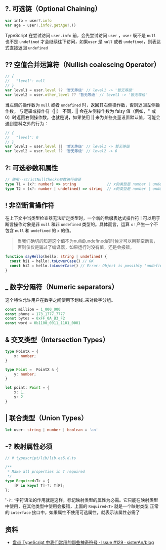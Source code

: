 ## ?. 可选链（Optional Chaining）
```typescript
var info = user?.info
var age = user?.info?.getAge?.()
```
TypeScript 在尝试访问 `user.info` 前，会先尝试访问 `user` ，`user` 既不是 `null` 也不是 `undefined` 才会继续往下访问，如果`user` 是 `null` 或者 `undefined`，则表达式直接返回 `undefined`
## ?? 空值合并运算符（Nullish coalescing Operator）
```typescript
// {
//   "level": null
// }
var level1 = user.level ?? '暂无等级' // level1 -> '暂无等级'
var level2 = user.other_level ?? '暂无等级' // level1 -> '暂无等级'
```
当左侧的操作数为 `null` 或者 `undefined` 时，返回其右侧操作数，否则返回左侧操作数。
与逻辑或操作符（||） 不同，|| 会在左侧操作数为 falsy 值（例如，'' 或 0）时返回右侧操作数。也就是说，如果使用 || 来为某些变量设置默认值，可能会遇到意料之外的行为：
```typescript
// {
//   "level": 0   
// }
var level1 = user.level || '暂无等级' // level1 -> 暂无等级
var level2 = user.level ?? '暂无等级' // level2 -> 0
```
## ?: 可选参数和属性
```typescript
// 使用--strictNullChecks参数进行编译
type T1 = (x?: number) => string              // x的类型是 number | undefined
type T2 = (x?: number | undefined) => string  // x的类型是 number | undefined
```
## ! 非空断言操作符
在上下文中当类型检查器无法断定类型时，一个新的后缀表达式操作符 ! 可以用于断言操作对象是非 `null` 和非 `undefined` 类型的。具体而言，运算 `x!` 产生一个不包含 `null` 和 `undefined` 的 `x` 的值。
> 当我们确切的知道这个值不为null或undefined的时候才可以用非空断言，否则仅仅是骗过了编译器，如果运行时没有值，还是会报错。

```typescript
function sayHello(hello: string | undefined) {
  const hi1 = hello!.toLowerCase() // OK
  const hi2 = hello.toLowerCase() // Error: Object is possibly 'undefined'
}
```
## _ 数字分隔符（Numeric separators）
这个特性允许用户在数字之间使用下划线_来对数字分组。
```typescript
const million = 1_000_000
const phone = 173_1777_7777
const bytes = 0xFF_0A_B3_F2
const word = 0b1100_0011_1101_0001
```
## & 交叉类型（Intersection Types）
```typescript
type PointX = {
	x: number;
}

type Point =  PointX & {
	y: number;
}

let point: Point = {
    x: 1,
    y: 2
}
```
## | 联合类型（Union Types）
```typescript
let user: string | number | boolean = 'an'
```
## -? 映射属性必须
```typescript
// # typescript/lib/lib.es5.d.ts

/**
 * Make all properties in T required
 */
type Required<T> = {
    [P in keyof T]-?: T[P];
};
```
'`-?:'`字符语法的作用就是这样，标记映射类型的属性为必需。它只能在映射类型中使用，在其他类型中使用会报错，上面的 `Required<T>` 就是一个映射类型
正常的 `interface` 接口中，如果属性不使用可选属性，就表示该属性必需了

## 资料

- [盘点 TypeScript 中我们常用的那些神奇符号 · Issue #129 · sisterAn/blog](https://github.com/sisterAn/blog/issues/129)
